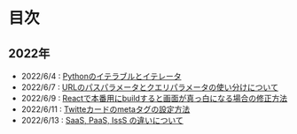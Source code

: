 # 目次

## 2022年

- 2022/6/4 : [Pythonのイテラブルとイテレータ](2022/220604/index.md)
- 2022/6/7 : [URLのパスパラメータとクエリパラメータの使い分けについて](2022/220607/index.md)
- 2022/6/9 : [Reactで本番用にbuildすると画面が真っ白になる場合の修正方法](2022/220609/index.md)
- 2022/6/11 : [Twitteカードのmetaタグの設定方法](2022/220611/index.md)
- 2022/6/13 : [SaaS, PaaS, IssS の違いについて](2022/220613/index.md)